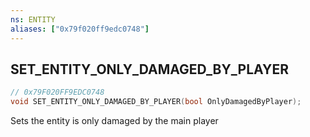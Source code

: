 ```yaml
---
ns: ENTITY
aliases: ["0x79f020ff9edc0748"]
---
```

## SET_ENTITY_ONLY_DAMAGED_BY_PLAYER

```c
// 0x79F020FF9EDC0748
void SET_ENTITY_ONLY_DAMAGED_BY_PLAYER(bool OnlyDamagedByPlayer);
```

Sets the entity is only damaged by the main player

